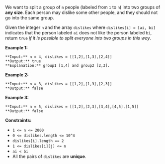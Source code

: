 We want to split a group of `n` people (labeled from `1` to `n`) into two groups of **any size**. Each person may dislike some other people, and they should not go into the same group.

Given the integer `n` and the array `dislikes` where `dislikes[i] = [ai, bi]` indicates that the person labeled `ai` does not like the person labeled `bi`, return `true` *if it is possible to split everyone into two groups in this way*.

**Example 1:**


```
**Input:** n = 4, dislikes = [[1,2],[1,3],[2,4]]
**Output:** true
**Explanation:** group1 [1,4] and group2 [2,3].

```

**Example 2:**


```
**Input:** n = 3, dislikes = [[1,2],[1,3],[2,3]]
**Output:** false

```

**Example 3:**


```
**Input:** n = 5, dislikes = [[1,2],[2,3],[3,4],[4,5],[1,5]]
**Output:** false

```

**Constraints:**

* `1 <= n <= 2000`
* `0 <= dislikes.length <= 10^4`
* `dislikes[i].length == 2`
* `1 <= dislikes[i][j] <= n`
* `ai < bi`
* All the pairs of `dislikes` are **unique**.
